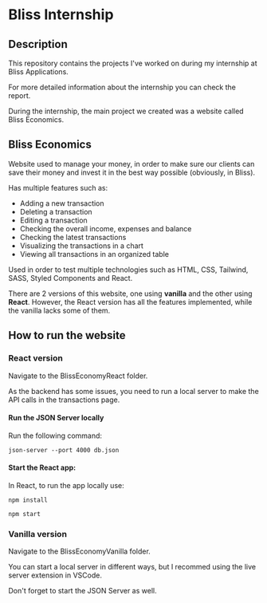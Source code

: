 # Bliss Internship

## Description

This repository contains the projects I've worked on during my internship at Bliss Applications. 

For more detailed information about the internship you can check the report.

During the internship, the main project we created was a website called Bliss Economics.

## Bliss Economics

Website used to manage your money, in order to make sure our clients can save their money and invest it in the best way possible (obviously, in Bliss).

Has multiple features such as:
- Adding a new transaction
- Deleting a transaction
- Editing a transaction
- Checking the overall income, expenses and balance
- Checking the latest transactions
- Visualizing the transactions in a chart
- Viewing all transactions in an organized table


Used in order to test multiple technologies such as HTML, CSS, Tailwind, SASS, Styled Components and React.

There are 2 versions of this website, one using **vanilla** and the other using **React**. However, the React version has all the features implemented, while the vanilla lacks some of them.

## How to run the website

### React version

Navigate to the BlissEconomyReact folder.

As the backend has some issues, you need to run a local server to make the API calls in the transactions page.

#### Run the JSON Server locally

Run the following command:

`json-server --port 4000 db.json`

#### Start the React app:

In React, to run the app locally use:

`npm install` 

`npm start`


### Vanilla version

Navigate to the BlissEconomyVanilla folder.

You can start a local server in different ways, but I recommed using the live server extension in VSCode.

Don't forget to start the JSON Server as well.
